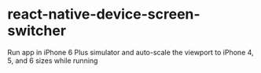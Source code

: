 # react-native-device-screen-switcher
Run app in iPhone 6 Plus simulator and auto-scale the viewport to iPhone 4, 5, and 6 sizes while running
